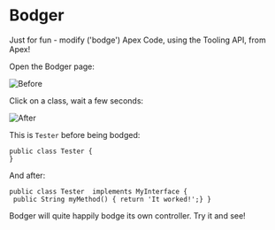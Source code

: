 Bodger
======

Just for fun - modify ('bodge') Apex Code, using the Tooling API, from Apex!

Open the Bodger page:

![Before](http://metadaddy-sfdc.github.io/Bodger/Before.png)

Click on a class, wait a few seconds:

![After](http://metadaddy-sfdc.github.io/Bodger/After.png)

This is `Tester` before being bodged:

	public class Tester {
	}

And after:

	public class Tester  implements MyInterface {
	 public String myMethod() { return 'It worked!';} }

Bodger will quite happily bodge its own controller. Try it and see!